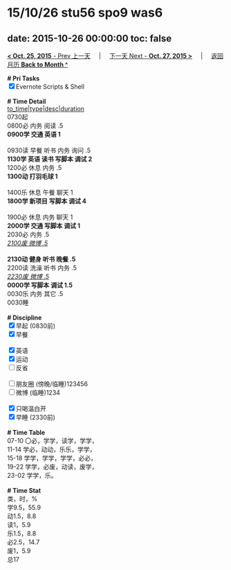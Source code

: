 # 15/10/26 stu56 spo9 was6

date: 2015-10-26 00:00:00
toc: false
---
[**< Oct. 25, 2015** - Prev 上一天](/lifelogs/2015/10/d25.html) &nbsp; &nbsp; | &nbsp; &nbsp; [下一天 Next - **Oct. 27, 2015 >**](/lifelogs/2015/10/d27.html) &nbsp; &nbsp; |  &nbsp; &nbsp; [返回月历 **Back to Month ^**](/lifelogs/2015/10/index.html)
<br/><div><b># Pri Tasks</b></div><div><input checked="true" type="checkbox"/>Evernote Scripts &amp; Shell</div><div><br/></div><div><b># Time Detail</b></div><div><u>to_time|type|desc|duration</u></div><div>0730起</div><div>0800必 内务 阅读 .5</div><div><b>0900学 交通 英语 1</b></div><div><br/></div><div>0930读 早餐 听书 内务 询问 .5</div><div><b>1130学 英语 读书 写脚本 调试 2</b></div><div>1200必 休息 内务 .5</div><div><b>1300动 打羽毛球 1</b></div><div><br/></div><div>1400乐 休息 午餐 聊天 1</div><div><b>1800学 新项目 写脚本 调试 4</b></div><div><br/></div><div>1900必 休息 内务 聊天 1</div><div><b>2000学 交通 写脚本 调试 1</b></div><div>2030必 内务 .5</div><div><u><i>2100废 微博 .5</i></u></div><div><br/></div><div><b>2130动 健身 听书 晚餐 .5</b></div><div>2200读 洗澡 听书 内务 .5</div><div><u><i>2230废 微博 .5</i></u></div><div><b>0000学 写脚本 调试 1.5</b></div><div>0030乐 内务 其它 .5</div><div>0030睡</div><div><br/></div><div><b># Discipline</b></div><div><input checked="true" type="checkbox"/>早起 (0830前)</div><div><input checked="true" type="checkbox"/>早餐</div><div><br/></div><div><input checked="true" type="checkbox"/>英语</div><div><input checked="true" type="checkbox"/>运动</div><div><input type="checkbox"/>反省</div><div><br/></div><div><input type="checkbox"/>朋友圈 (傍晚/临睡)123456</div><div><input type="checkbox"/>微博 (临睡)1234</div><div><br/></div><div><input checked="true" type="checkbox"/>只喝温白开</div><div><input checked="true" type="checkbox"/>早睡 (2330前)</div><div><br/></div><div><b># Time Table</b></div><div>07-10 〇必，学学，读学，学学，</div><div>11-14 学必，动动，乐乐，学学，</div><div>15-18 学学，学学，学学，必必，</div><div>19-22 学学，必废，动读，废学，</div><div>23-02 学学，乐。</div><div><br/></div><div><b># Time Stat</b></div><div>类，时，%</div><div>学9.5，55.9</div><div>动1.5，8.8</div><div>读1，5.9</div><div>乐1.5，8.8</div><div>必2.5，14.7</div><div>废1，5.9</div><div>总17</div><div><br/></div>
